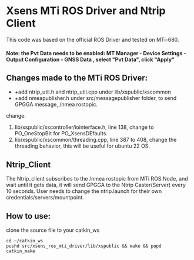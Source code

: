 
# Xsens MTi ROS Driver and Ntrip Client

This code was based on the official ROS Driver and tested on MTi-680.
#### Note: the Pvt Data needs to be enabled: MT Manager - Device Settings - Output Configuration - GNSS Data , select "Pvt Data", click "Apply"

## Changes made to the MTi ROS Driver:

 - +add ntrip_util.h and ntrip_util.cpp under lib/xspublic/xscommon
 - +add nmeapublisher.h under src/messagepublisher folder, to send GPGGA message, /nmea rostopic.

change:
1. lib/xspublic/xscontroller/iointerface.h, line 138, change to PO_OneStopBIt for PO_XsensDEfaults.
2. lib/xspublic/xscommon/threading.cpp, line 387 to 408, change the threading behavior, this will be useful for ubuntu 22 OS.

## Ntrip_Client
The Ntrip_client subscribes to the /nmea rostopic from MTi ROS Node, and wait until it gets data, it will send GPGGA to the Ntrip Caster(Server) every 10 seconds.
User needs to change the ntrip.launch for their own credentials/servers/mountpoint. 

## How to use:
clone the source file to your catkin_ws
```
cd ~/catkin_ws
pushd src/xsens_ros_mti_driver/lib/xspublic && make && popd
catkin_make
```



